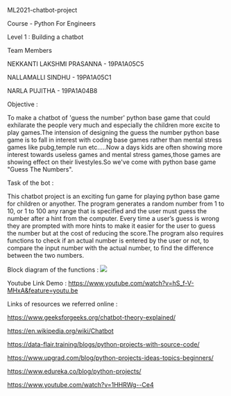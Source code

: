 ML2021-chatbot-project
 
 Course  - Python For Engineers
 
 Level  1 : Building a chatbot


 Team Members

 NEKKANTI LAKSHMI PRASANNA  -  19PA1A05C5

 NALLAMALLI SINDHU  -  19PA1A05C1

 NARLA PUJITHA   - 19PA1A04B8

Objective :

To make a chatbot of 'guess the number' python base game that could exhilarate the people very much and especially the children more excite to play games.The intension of designing the guess the number python base game is to fall in interest with coding base games rather than mental stress games like pubg,temple run etc.....Now a days kids are often showing more interest towards useless games and mental stress games,those games are showing effect on their livestyles.So we've come with python base game "Guess The Numbers".

Task of the bot :

This chatbot project is an exciting fun game for playing python base game for children or anyother. The program generates a random number from 1 to 10, or 1 to 100 any range that is specified and the user must guess the number after a hint from the computer. Every time a user’s guess is wrong they are prompted with more hints to make it easier for the user to guess the number but at the cost of reducing the score.The program also requires functions to check if an actual number is entered by the user or not, to compare the input number with the actual number, to find the difference between the two numbers. 

Block diagram of the functions :
![](Screenshot_20201018-184652~2.png)

Youtube Link Demo :    https://www.youtube.com/watch?v=hS_f-V-MHxA&feature=youtu.be

Links of resources we referred online :

https://www.geeksforgeeks.org/chatbot-theory-explained/

https://en.wikipedia.org/wiki/Chatbot

https://data-flair.training/blogs/python-projects-with-source-code/

https://www.upgrad.com/blog/python-projects-ideas-topics-beginners/

https://www.edureka.co/blog/python-projects/

https://www.youtube.com/watch?v=1HHRWg--Ce4
